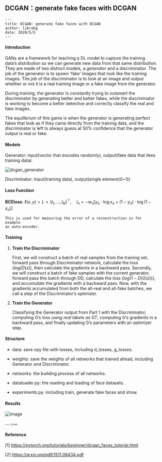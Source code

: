 ## DCGAN：generate fake faces with DCGAN

```
---
title: DCGAN: generate fake faces with DCGAN
author: librahg
date: 2020/5/5
---
```

#### Introduction

GANs are a framework for teaching a DL model to capture the training data’s distribution so we can generate new data from that same distribution. They are made of two distinct models, a *generator* and a *discriminator*. The job of the generator is to spawn ‘fake’ images that look like the training images. The job of the discriminator is to look at an image and output whether or not it is a real training image or a fake image from the generator. 

During training, the generator is constantly trying to outsmart the discriminator by generating better and better fakes, while the discriminator is working to become a better detective and correctly classify the real and fake images. 

The equilibrium of this game is when the generator is generating perfect fakes that look as if they came directly from the training data, and the discriminator is left to always guess at 50% confidence that the generator output is real or fake.

#### Models

Generator: input(vector that encodes randomly),  output(fake data that likes training data).

![dcgan_generator](https://pytorch.org/tutorials/_images/dcgan_generator.png)

Discriminator: Input(training data),  output(single element(0~1))

#### Loss Function

**BCEloss**: $\ell(x, y) = L = \{l_1,\dots,l_N\}^\top, \quad
l_n = - w_n \left[ y_n \cdot \log x_n + (1 - y_n) \cdot \log (1 - x_n) \right]$

```
This is used for measuring the error of a reconstruction in for example
an auto-encoder.
```

#### Training

1. **Train the Discriminator**

   First, we will construct a batch of real samples from the training set, forward pass through Discriminator network, calculate the loss ($log(D(x)$), then calculate the gradients in a backward pass. Secondly, we will construct a batch of fake samples with the current generator, forward pass this batch through DD, calculate the loss $(log(1−D(G(z)))$, and *accumulate* the gradients with a backward pass. Now, with the gradients accumulated from both the all-real and all-fake batches, we call a step of the Discriminator’s optimizer.

2. **Train the Generator**

   Classifying the Generator output from Part 1 with the Discriminator, computing G’s loss *using real labels as GT*, computing G’s gradients in a backward pass, and finally updating G’s parameters with an optimizer step. 

#### Structure

* data: save npy file with losses, including d_losses, g_losses.

* weights: save the weights of all networks that trained ahead, including Generator and Discriminator.
* networks: the building process of all networks.
* dataloader.py: the reading and loading of face datasets.
* experiments.py: including train, generate fake faces and show.

#### Results

![image](https://user-images.githubusercontent.com/34414402/81046858-d2019800-8eeb-11ea-98d2-e3710c767769.png)

<img src="https://user-images.githubusercontent.com/34414402/81046897-e5acfe80-8eeb-11ea-932c-d184e782c8e3.png" alt="image" style="zoom: 25%;" />

<img src="https://user-images.githubusercontent.com/34414402/81046887-e04fb400-8eeb-11ea-8af0-672ff1d00a9f.png" alt="image" style="zoom:40%;" />

#### Reference

[1] https://pytorch.org/tutorials/beginner/dcgan_faces_tutorial.html

[2] https://arxiv.org/pdf/1511.06434.pdf




